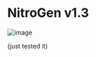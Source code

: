 # NitroGen v1.3

![image](https://user-images.githubusercontent.com/101676103/162200571-23b4d8a5-ca3f-4657-974b-f7815ac1f7b3.png)

(just tested it)
